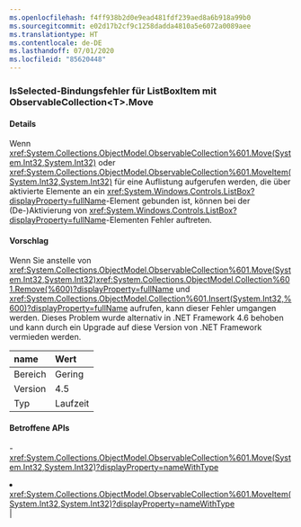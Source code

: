 ```yaml
---
ms.openlocfilehash: f4ff938b2d0e9ead481fdf239aed8a6b918a99b0
ms.sourcegitcommit: e02d17b2cf9c1258dadda4810a5e6072a0089aee
ms.translationtype: HT
ms.contentlocale: de-DE
ms.lasthandoff: 07/01/2020
ms.locfileid: "85620448"
---
```

### <a name="listboxitem-isselected-binding-issue-with-observablecollectionlttgtmove"></a>IsSelected-Bindungsfehler für ListBoxItem mit ObservableCollection&lt;T&gt;.Move

#### <a name="details"></a>Details

Wenn <xref:System.Collections.ObjectModel.ObservableCollection%601.Move(System.Int32,System.Int32)> oder <xref:System.Collections.ObjectModel.ObservableCollection%601.MoveItem(System.Int32,System.Int32)> für eine Auflistung aufgerufen werden, die über aktivierte Elemente an ein <xref:System.Windows.Controls.ListBox?displayProperty=fullName>-Element gebunden ist, können bei der (De-)Aktivierung von <xref:System.Windows.Controls.ListBox?displayProperty=fullName>-Elementen Fehler auftreten.

#### <a name="suggestion"></a>Vorschlag

Wenn Sie anstelle von <xref:System.Collections.ObjectModel.ObservableCollection%601.Move(System.Int32,System.Int32)><xref:System.Collections.ObjectModel.Collection%601.Remove(%600)?displayProperty=fullName> und <xref:System.Collections.ObjectModel.Collection%601.Insert(System.Int32,%600)?displayProperty=fullName> aufrufen, kann dieser Fehler umgangen werden. Dieses Problem wurde alternativ in .NET Framework 4.6 behoben und kann durch ein Upgrade auf diese Version von .NET Framework vermieden werden.

| name    | Wert       |
|:--------|:------------|
| Bereich   |Gering|
|Version|4.5|
|Typ|Laufzeit

#### <a name="affected-apis"></a>Betroffene APIs

-<xref:System.Collections.ObjectModel.ObservableCollection%601.Move(System.Int32,System.Int32)?displayProperty=nameWithType></li><li><xref:System.Collections.ObjectModel.ObservableCollection%601.MoveItem(System.Int32,System.Int32)?displayProperty=nameWithType></li></ul>|
